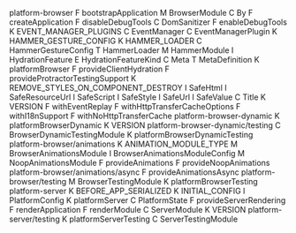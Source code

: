 platform-browser
F
bootstrapApplication
M
BrowserModule
C
By
F
createApplication
F
disableDebugTools
C
DomSanitizer
F
enableDebugTools
K
EVENT_MANAGER_PLUGINS
C
EventManager
C
EventManagerPlugin
K
HAMMER_GESTURE_CONFIG
K
HAMMER_LOADER
C
HammerGestureConfig
T
HammerLoader
M
HammerModule
I
HydrationFeature
E
HydrationFeatureKind
C
Meta
T
MetaDefinition
K
platformBrowser
F
provideClientHydration
F
provideProtractorTestingSupport
K
REMOVE_STYLES_ON_COMPONENT_DESTROY
I
SafeHtml
I
SafeResourceUrl
I
SafeScript
I
SafeStyle
I
SafeUrl
I
SafeValue
C
Title
K
VERSION
F
withEventReplay
F
withHttpTransferCacheOptions
F
withI18nSupport
F
withNoHttpTransferCache
platform-browser-dynamic
K
platformBrowserDynamic
K
VERSION
platform-browser-dynamic/testing
C
BrowserDynamicTestingModule
K
platformBrowserDynamicTesting
platform-browser/animations
K
ANIMATION_MODULE_TYPE
M
BrowserAnimationsModule
I
BrowserAnimationsModuleConfig
M
NoopAnimationsModule
F
provideAnimations
F
provideNoopAnimations
platform-browser/animations/async
F
provideAnimationsAsync
platform-browser/testing
M
BrowserTestingModule
K
platformBrowserTesting
platform-server
K
BEFORE_APP_SERIALIZED
K
INITIAL_CONFIG
I
PlatformConfig
K
platformServer
C
PlatformState
F
provideServerRendering
F
renderApplication
F
renderModule
C
ServerModule
K
VERSION
platform-server/testing
K
platformServerTesting
C
ServerTestingModule
